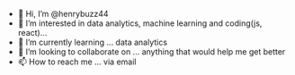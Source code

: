 - 👋 Hi, I’m @henrybuzz44
- 👀 I’m interested in data analytics, machine learning and coding(js, react)...
- 🌱 I’m currently learning ... data analytics
- 💞️ I’m looking to collaborate on ... anything that would help me get better
- 📫 How to reach me ... via email

<!---
henrybuzz44/henrybuzz44 is a ✨ special ✨ repository because its `README.md` (this file) appears on your GitHub profile.
You can click the Preview link to take a look at your changes.
--->
